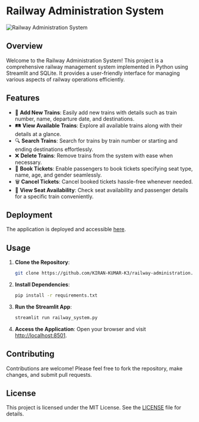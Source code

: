 

# Railway Administration System

![Railway Administration System](https://encrypted-tbn0.gstatic.com/images?q=tbn:ANd9GcRmSE0a09GPbWCpNhJQ9TySpO0r0eU3o2dEow&s)

## Overview
Welcome to the Railway Administration System! This project is a comprehensive railway management system implemented in Python using Streamlit and SQLite. It provides a user-friendly interface for managing various aspects of railway operations efficiently.

## Features
- 🚄 **Add New Trains**: Easily add new trains with details such as train number, name, departure date, and destinations.
- 🛤️ **View Available Trains**: Explore all available trains along with their details at a glance.
- 🔍 **Search Trains**: Search for trains by train number or starting and ending destinations effortlessly.
- ❌ **Delete Trains**: Remove trains from the system with ease when necessary.
- 🎫 **Book Tickets**: Enable passengers to book tickets specifying seat type, name, age, and gender seamlessly.
- 🗑️ **Cancel Tickets**: Cancel booked tickets hassle-free whenever needed.
- 💺 **View Seat Availability**: Check seat availability and passenger details for a specific train conveniently.

## Deployment
The application is deployed and accessible [here](https://railway-app-k3.streamlit.app/).

## Usage
1. **Clone the Repository**:
   ```bash
   git clone https://github.com/KIRAN-KUMAR-K3/railway-administration.git
   ```

2. **Install Dependencies**:
   ```bash
   pip install -r requirements.txt
   ```

3. **Run the Streamlit App**:
   ```bash
   streamlit run railway_system.py
   ```

4. **Access the Application**:
   Open your browser and visit [http://localhost:8501](http://localhost:8501).

## Contributing
Contributions are welcome! Please feel free to fork the repository, make changes, and submit pull requests.

## License
This project is licensed under the MIT License. See the [LICENSE](https://github.com/KIRAN-KUMAR-K3/railway-administration/edit/main/LICENSE) file for details.

